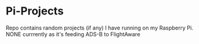 # Pi-Projects
Repo contains random projects (if any) I have running on my Raspberry Pi.
NONE currrently as it's feeding ADS-B to FlightAware
